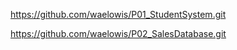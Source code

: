 https://github.com/waelowis/P01_StudentSystem.git

https://github.com/waelowis/P02_SalesDatabase.git
